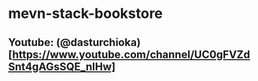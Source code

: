 # mevn-stack-bookstore

## Youtube: (@dasturchioka)[https://www.youtube.com/channel/UC0gFVZdSnt4gAGsSQE_nlHw]
